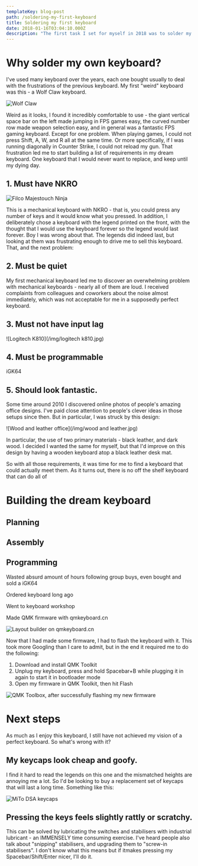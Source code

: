 ```yaml
---
templateKey: blog-post
path: /soldering-my-first-keyboard
title: Soldering my first keyboard
date: 2018-01-16T03:04:10.000Z
description: "The first task I set for myself in 2018 was to solder my own custom keyboard. Typing this post on the keyboard now, I can say this task was a massive success. \U0001F60D⌨"
---
```

# Why solder my own keyboard?

I've used many keyboard over the years, each one bought usually to deal with the frustrations of the previous keyboard. My first "weird" keyboard was this - a Wolf Claw keyboard. 

![Wolf Claw](/img/wolfclaw.jpg)

Weird as it looks, I found it incredibly comfortable to use - the giant vertical space bar on the left made jumping in FPS games easy, the curved number row made weapon selection easy, and in general was a fantastic FPS gaming keyboard. Except for one problem. When playing games, I could not press Shift, A, W, and R all at the same time. Or more specifically, if I was running diagonally in Counter Strike, I could not reload my gun. That frustration led me to start building a list of requirements in my dream keyboard. One keyboard that I would never want to replace, and keep until my dying day.

## 1. Must have NKRO

![Filco Majestouch Ninja](/img/filco_majestouch_ninja_black_us_large.jpg)

This is a mechanical keyboard with NKRO - that is, you could press any number of keys and it would know what you pressed. In addition, I deliberately chose a keyboard with the legend printed on the front, with the thought that I would use the keyboard forever so the legend would last forever. Boy I was wrong about that. The legends did indeed last, but looking at them was frustrating enough to drive me to sell this keyboard. That, and the next problem:

## 2. Must be quiet

My first mechanical keyboard led me to discover an overwhelming problem with mechanical keyboards - nearly all of them are loud. I received complaints from colleagues and coworkers about the noise almost immediately, which was not acceptable for me in a supposedly perfect keyboard.

## 3. Must not have input lag

![Logitech K810](/img/logitech k810.jpg)

## 4. Must be programmable

iGK64

## 5. Should look fantastic.

Some time around 2010 I discovered online photos of people's amazing office designs. I've paid close attention to people's clever ideas in those setups since then. But in particular, I was struck by this design:

![Wood and leather office](/img/wood and leather.jpg)

In particular, the use of two primary materials - black leather, and dark wood. I decided I wanted the same for myself, but that I'd improve on this design by having a wooden keyboard atop a black leather desk mat.

So with all those requirements, it was time for me to find a keyboard that could actually meet them. As it turns out, there is no off the shelf keyboard that can do all of 

# Building the dream keyboard

## Planning

## Assembly

## Programming

Wasted absurd amount of hours following group buys, even bought and sold a iGK64

Ordered keyboard long ago

Went to keyboard workshop

Made QMK firmware with qmkeyboard.cn

![Layout builder on qmkeyboard.cn](/img/firefox_2018-02-12_08-00-51.png)



Now that I had made some firmware, I had to flash the keyboard with it. This took more Googling than I care to admit, but in the end it required me to do the following:

1. Download and install QMK Toolkit
2. Unplug my keyboard, press and hold Spacebar+B while plugging it in again to start it in bootloader mode
3. Open my firmware in QMK Toolkit, then hit Flash

![QMK Toolbox, after successfully flashing my new firmware](/img/qmk_toolbox_2018-02-12_07-56-35.png)

# Next steps

As much as I enjoy this keyboard, I still have not achieved my vision of a perfect keyboard. So what's wrong with it?

## My keycaps look cheap and goofy.

I find it hard to read the legends on this one and the mismatched heights are annoying me a lot. So I'd be looking to buy a replacement set of keycaps that will last a long time. Something like this:

![MiTo DSA keycaps](/img/md-9678_20151105105359_83ce8bc132116eb3.jpg)

## Pressing the keys feels slightly rattly or scratchy.

This can be solved by lubricating the switches and stabilisers with industrial lubricant - an IMMENSELY time consuming exercise. I've heard people also talk about "snipping" stabilisers, and upgrading them to "screw-in stabilisers". I don't know what this means but if itmakes pressing my Spacebar/Shift/Enter nicer, I'll do it.
